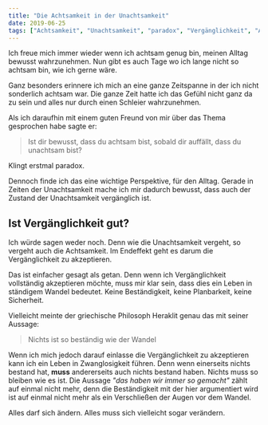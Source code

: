 ```yaml
---
title: "Die Achtsamkeit in der Unachtsamkeit"
date: 2019-06-25
tags: ["Achtsamkeit", "Unachtsamkeit", "paradox", "Vergänglichkeit", "Akzeptanz", "Wandel", "Beständigkeit", "Heralkit", "Planbarkeit", "Sicherheit", "Alles kann und nichts muss", "Das haben wir immer so gemacht"]
---
```


Ich freue mich immer wieder wenn ich achtsam genug bin, meinen Alltag bewusst wahrzunehmen. Nun gibt es auch Tage wo ich lange nicht so achtsam bin, wie ich gerne wäre.

Ganz besonders erinnere ich mich an eine ganze Zeitspanne in der ich nicht sonderlich achtsam war. Die ganze Zeit hatte ich das Gefühl nicht ganz da zu sein und alles nur durch einen Schleier wahrzunehmen.

Als ich daraufhin mit einem guten Freund von mir über das Thema gesprochen habe sagte er:

> Ist dir bewusst, dass du achtsam bist, sobald dir auffällt, dass du unachtsam bist?

Klingt erstmal paradox.

Dennoch finde ich das eine wichtige Perspektive, für den Alltag. Gerade in Zeiten der Unachtsamkeit mache ich mir dadurch bewusst, dass auch der Zustand der Unachtsamkeit vergänglich ist.


## Ist Vergänglichkeit gut?

Ich würde sagen weder noch. Denn wie die Unachtsamkeit vergeht, so vergeht auch die Achtsamkeit. Im Endeffekt geht es darum die Vergänglichkeit zu akzeptieren.

Das ist einfacher gesagt als getan. Denn wenn ich Vergänglichkeit vollständig akzeptieren möchte, muss mir klar sein, dass dies ein Leben in ständigem Wandel bedeutet. Keine Beständigkeit, keine Planbarkeit, keine Sicherheit.

Vielleicht meinte der griechische Philosoph Heraklit genau das mit seiner Aussage:

> Nichts ist so beständig wie der Wandel

Wenn ich mich jedoch darauf einlasse die Vergänglichkeit zu akzeptieren kann ich ein Leben in Zwanglosigkeit führen. Denn wenn einerseits nichts bestand hat, **muss** andererseits auch nichts bestand haben. Nichts muss so bleiben wie es ist. Die Aussage _"das haben wir immer so gemacht"_ zählt auf einmal nicht mehr, denn die Beständigkeit mit der hier argumentiert wird ist auf einmal nicht mehr als ein Verschließen der Augen vor dem Wandel.

Alles darf sich ändern. Alles muss sich vielleicht sogar verändern.
